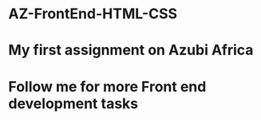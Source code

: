 # AZ-FrontEnd-HTML-CSS
# My first assignment on Azubi Africa
# Follow me for more Front end development tasks
